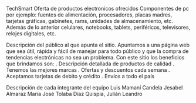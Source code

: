 TechSmart
Oferta de productos electronicos ofrecidos
Componentes de pc por ejemplo: fuentes de alimentación, procesadores, placas madres, tarjetas gráficas,
gabinetes, rams, unidades de almacenamiento, etc.
Además de lo anterior celulares, notebooks, tablets, periféricos, televisores, relojes digitales, etc.

Descripción del público al que apunta el sitio.
Apuntamos a una página web que sea útil, rápida y fácil de manejar para todo público y que la compra de 
tendencias electrónicas no sea un problema. Con este sitio los beneficios que brindamos son: 
. Descripción detallada de productos de calidad
. Tenemos las mejores marcas
. Ofertas y descuentos cada semana
. Aceptamos tarjetas de debito y crédito
. Envíos a todo el país

Descripción de cada integrante del equipo
Luis Mamaní
Candela Jesabel Almaraz
María José Tolaba
Díaz Quispia, Julián Leandro